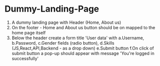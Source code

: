 # Dummy-Landing-Page

1. A dummy landing page with Header (Home, About us)
2. On the footer - Home and About us button should be on mapped to the home page itself
3. Below the header create a form title 'User data' with 
    a.Username, 
    b.Password, 
    c.Gender fields (radio button),
    d.Skills (JS,React,API,Backend - as a drop down)
    e.Submit button
    f.On click of submit button a pop-up should appear with message 'You're logged in 
      successfully'
